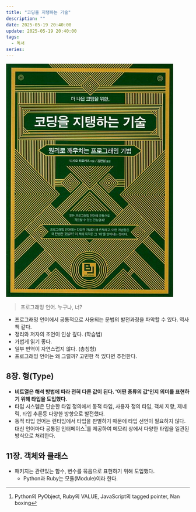```yaml
---
title: "코딩을 지탱하는 기술"
description: ""
date: 2025-05-19 20:40:00
update: 2025-05-19 20:40:00
tags:
  - 독서
series: 
---
```


![『코딩을 지탱하는 기술』(니시오 히로카즈, 비제이퍼블릭, 2013)](9788994774480.jpg)

> 프로그래밍 언어. 누구냐, 너?

- 프로그래밍 언어에서 공통적으로 사용되는 문법의 발전과정을 파악할 수 있다. 역사책 같다.
- 정리와 저자의 조언이 인상 깊다. (학습법)
- 가볍게 읽기 좋다.
- 일부 번역이 자연스럽지 않다. (총칭형)
- 프로그래밍 언어는 왜 그럴까? 고민한 적 있다면 추천한다.

## 8장. 형(Type)

- **비트열은 해석 방법에 따라 전혀 다른 값이 된다. '어떤 종류의 값'인지 의미를 표현하기 위해 타입을 도입했다.**
- 타입 시스템은 단순한 타입 정의에서 동적 타입, 사용자 정의 타입, 객체 지향, 제네릭, 타입 추론등 다양한 방향으로 발전했다.
- 동적 타입 언어는 런타임에서 타입을 판별하기 때문에 타입 선언이 필요하지 않다. 대신 언어마다 공통된 인터페이스[^1]를 제공하여 메모리 상에서 다양한 타입을 일관된 방식으로 처리한다.

## 11장. 객체와 클래스

- 패키지는 관련있는 함수, 변수를 묶음으로 표현하기 위해 도입했다. 
  - Python과 Ruby는 모듈(Module)이라 한다.

[^1]: Python의 PyObject, Ruby의 VALUE, JavaScript의 tagged pointer, Nan boxing
